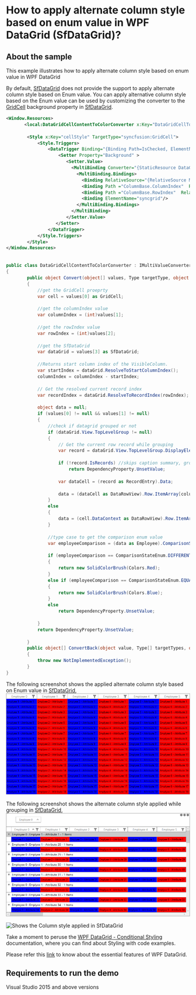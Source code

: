# How to apply alternate column style based on enum value in WPF DataGrid (SfDataGrid)?

## About the sample
This example illustrates how to apply alternate column style based on enum value in WPF DataGrid

By default, [SfDataGrid](https://help.syncfusion.com/cr/wpf/Syncfusion.UI.Xaml.Grid.SfDataGrid.html) does not provide the support to apply alternate column style based on Enum value. You can apply alternative column style based on the Enum value can be used by customizing the converter to the [GridCell](https://help.syncfusion.com/cr/wpf/Syncfusion.UI.Xaml.Grid.GridCell.html) background property in [SfDataGrid](https://help.syncfusion.com/cr/wpf/Syncfusion.UI.Xaml.Grid.SfDataGrid.html).

```XML
<Window.Resources>   
       <local:DataGridCellContentToColorConverter x:Key="DataGridCellToColor"/>    
       
        <Style x:Key="cellStyle" TargetType="syncfusion:GridCell">
            <Style.Triggers>
                <DataTrigger Binding="{Binding Path=IsChecked, ElementName=StyleCheckBox,Mode=TwoWay}" Value="True">
                    <Setter Property="Background" >
                       <Setter.Value>
                         <MultiBinding Converter="{StaticResource DataGridCellToColor}">
                           <MultiBinding.Bindings>
                             <Binding RelativeSource="{RelativeSource Mode=Self}"/>
                             <Binding Path ="ColumnBase.ColumnIndex"  RelativeSource="{RelativeSource Self}"/>
                             <Binding Path ="ColumnBase.RowIndex"  RelativeSource="{RelativeSource Self}"/>
                             <Binding ElementName="syncgrid"/>
                           </MultiBinding.Bindings>
                         </MultiBinding>
                       </Setter.Value>
                   </Setter>
                </DataTrigger>
            </Style.Triggers>
        </Style>
</Window.Resources>

```

```C#

public class DataGridCellContentToColorConverter : IMultiValueConverter
{
        public object Convert(object[] values, Type targetType, object parameter, CultureInfo culture)
        {
            //get the GridCell proeprty 
            var cell = values[0] as GridCell;

            //get the columnIndex value  
            var columnIndex = (int)values[1];

            //get the rowIndex value  
            var rowIndex = (int)values[2];

            //get the SfDataGrid 
            var dataGrid = values[3] as SfDataGrid;

            //Returns start column index of the VisibleColumn. 
            var startIndex = dataGrid.ResolveToStartColumnIndex();
            columnIndex = columnIndex - startIndex;

            // Get the resolved current record index  
            var recordIndex = dataGrid.ResolveToRecordIndex(rowIndex);

            object data = null;
            if (values[0] != null && values[1] != null)
            {
                //check if datagrid grouped or not 
                if (dataGrid.View.TopLevelGroup != null)
                {
                    // Get the current row record while grouping 
                    var record = dataGrid.View.TopLevelGroup.DisplayElements[recordIndex];

                    if (!record.IsRecords) //skips caption summary, group summary rows 
                        return DependencyProperty.UnsetValue;

                    var dataCell = (record as RecordEntry).Data;

                    data = (dataCell as DataRowView).Row.ItemArray[columnIndex];
                }
                else
                {
                    data = (cell.DataContext as DataRowView).Row.ItemArray[columnIndex];
                }

                //type case to get the comparison enum value                 
                var employeeComparison = (data as Employee).ComparisonState;

                if (employeeComparison == ComparisonStateEnum.DIFFERENT)
                {
                    return new SolidColorBrush(Colors.Red);
                }
                else if (employeeComparison == ComparisonStateEnum.EQUAL)
                {
                    return new SolidColorBrush(Colors.Blue);
                }
                else
                    return DependencyProperty.UnsetValue;

            }
            return DependencyProperty.UnsetValue;

        }
        public object[] ConvertBack(object value, Type[] targetTypes, object parameter, CultureInfo culture)
        {
            throw new NotImplementedException();
        }
}

```

The following screenshot shows the applied alternate column style based on Enum value in [SfDataGrid](https://help.syncfusion.com/cr/wpf/Syncfusion.UI.Xaml.Grid.SfDataGrid.html),
![Shows the alternate column style applied in SfDataGrid](AlternateColumnStyleappliedDataGrid.png)

The following screenshot shows the alternate column style applied while grouping in [SfDataGrid](https://help.syncfusion.com/cr/wpf/Syncfusion.UI.Xaml.Grid.SfDataGrid.html),
![Shows the alternate column style applied in SfDataGrid](ColumnStyleappliedwhileGrouping.png)

![Shows the Column style applied in SfDataGrid](AlternateColumnStyle.gif)

Take a moment to peruse the [WPF DataGrid - Conditional Styling](https://help.syncfusion.com/wpf/datagrid/conditional-styling) documentation, where you can find about Styling with code examples.

Please refer this [link](https://www.syncfusion.com/wpf-ui-controls/datagrid) to know about the essential features of WPF DataGrid.

## Requirements to run the demo
Visual Studio 2015 and above versions
